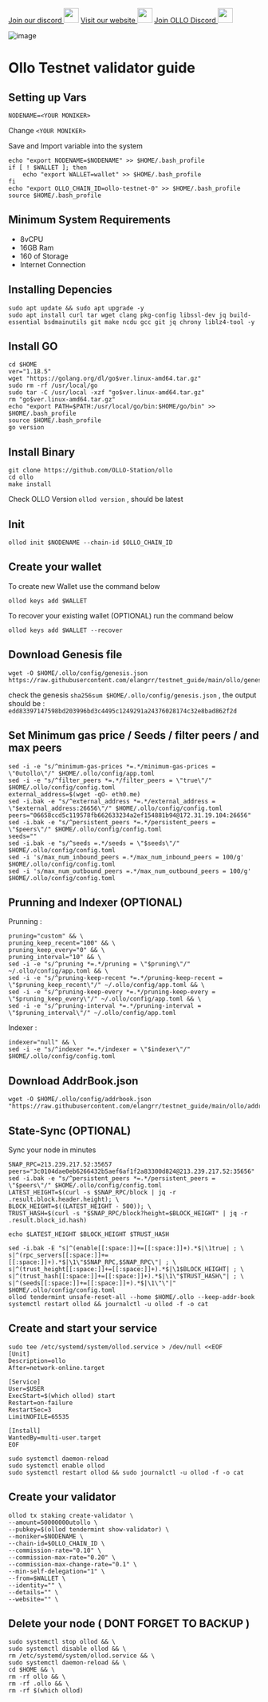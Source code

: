 <a href="https://discord.gg/j4AcXqqr8P" target="_blank">Join our discord <img src="https://user-images.githubusercontent.com/50621007/176236430-53b0f4de-41ff-41f7-92a1-4233890a90c8.png" width="30"/></a>
<a href="https://indonode.dev/" target="_blank">Visit our website <img src="https://avatars.githubusercontent.com/u/34649601?v=4" width="30"/></a>
<a href="https://discord.gg/d4wbfZCtTG" target="_blank">Join OLLO Discord <img src="https://user-images.githubusercontent.com/50621007/176236430-53b0f4de-41ff-41f7-92a1-4233890a90c8.png" width="30"/></a>
  
![image](https://user-images.githubusercontent.com/34649601/193186845-aacfef1b-6091-4f61-bea7-9f2d9c698f7d.png)

# Ollo Testnet validator guide

## Setting up Vars
```
NODENAME=<YOUR MONIKER>
```
Change `<YOUR MONIKER>`

Save and Import variable into the system
```
echo "export NODENAME=$NODENAME" >> $HOME/.bash_profile
if [ ! $WALLET ]; then
	echo "export WALLET=wallet" >> $HOME/.bash_profile
fi
echo "export OLLO_CHAIN_ID=ollo-testnet-0" >> $HOME/.bash_profile
source $HOME/.bash_profile
```

## Minimum System Requirements
- 8vCPU
- 16GB Ram
- 160 of Storage
- Internet Connection

## Installing Depencies
```
sudo apt update && sudo apt upgrade -y
sudo apt install curl tar wget clang pkg-config libssl-dev jq build-essential bsdmainutils git make ncdu gcc git jq chrony liblz4-tool -y
```

## Install GO 
```
cd $HOME
ver="1.18.5"
wget "https://golang.org/dl/go$ver.linux-amd64.tar.gz"
sudo rm -rf /usr/local/go
sudo tar -C /usr/local -xzf "go$ver.linux-amd64.tar.gz"
rm "go$ver.linux-amd64.tar.gz"
echo "export PATH=$PATH:/usr/local/go/bin:$HOME/go/bin" >> $HOME/.bash_profile
source $HOME/.bash_profile
go version
```

## Install Binary
```
git clone https://github.com/OLLO-Station/ollo
cd ollo
make install
```
Check OLLO Version
`ollod version` , should be latest

## Init
```
ollod init $NODENAME --chain-id $OLLO_CHAIN_ID
```


## Create your wallet
To create new Wallet use the command below 
```
ollod keys add $WALLET
```

To recover your existing wallet (OPTIONAL) run the command below
```
ollod keys add $WALLET --recover
```

## Download Genesis file
```
wget -O $HOME/.ollo/config/genesis.json https://raw.githubusercontent.com/elangrr/testnet_guide/main/ollo/genesis.json
```

check the genesis `sha256sum $HOME/.ollo/config/genesis.json` , the output should be :
`edd83397147598bd203996bd3c4495c1249291a24376028174c32e8bad862f2d`

## Set Minimum gas price / Seeds / filter peers / and max peers
```
sed -i -e "s/^minimum-gas-prices *=.*/minimum-gas-prices = \"0utollo\"/" $HOME/.ollo/config/app.toml
sed -i -e "s/^filter_peers *=.*/filter_peers = \"true\"/" $HOME/.ollo/config/config.toml
external_address=$(wget -qO- eth0.me) 
sed -i.bak -e "s/^external_address *=.*/external_address = \"$external_address:26656\"/" $HOME/.ollo/config/config.toml
peers="06658ccd5c119578fb662633234a2ef154881b94@172.31.19.104:26656"
sed -i.bak -e "s/^persistent_peers *=.*/persistent_peers = \"$peers\"/" $HOME/.ollo/config/config.toml
seeds=""
sed -i.bak -e "s/^seeds =.*/seeds = \"$seeds\"/" $HOME/.ollo/config/config.toml
sed -i 's/max_num_inbound_peers =.*/max_num_inbound_peers = 100/g' $HOME/.ollo/config/config.toml
sed -i 's/max_num_outbound_peers =.*/max_num_outbound_peers = 100/g' $HOME/.ollo/config/config.toml
```

## Prunning and Indexer (OPTIONAL)
Prunning :
```
pruning="custom" && \
pruning_keep_recent="100" && \
pruning_keep_every="0" && \
pruning_interval="10" && \
sed -i -e "s/^pruning *=.*/pruning = \"$pruning\"/" ~/.ollo/config/app.toml && \
sed -i -e "s/^pruning-keep-recent *=.*/pruning-keep-recent = \"$pruning_keep_recent\"/" ~/.ollo/config/app.toml && \
sed -i -e "s/^pruning-keep-every *=.*/pruning-keep-every = \"$pruning_keep_every\"/" ~/.ollo/config/app.toml && \
sed -i -e "s/^pruning-interval *=.*/pruning-interval = \"$pruning_interval\"/" ~/.ollo/config/app.toml
```
Indexer :
```
indexer="null" && \
sed -i -e "s/^indexer *=.*/indexer = \"$indexer\"/" $HOME/.ollo/config/config.toml
```

## Download AddrBook.json
```
wget -O $HOME/.ollo/config/addrbook.json "https://raw.githubusercontent.com/elangrr/testnet_guide/main/ollo/addrbook.json"
```

## State-Sync (OPTIONAL)
Sync your node in minutes
```
SNAP_RPC=213.239.217.52:35657
peers="3c0104dae0eb6266432b5aef6af1f2a83300d824@213.239.217.52:35656"
sed -i.bak -e "s/^persistent_peers *=.*/persistent_peers = \"$peers\"/" $HOME/.ollo/config/config.toml
LATEST_HEIGHT=$(curl -s $SNAP_RPC/block | jq -r .result.block.header.height); \
BLOCK_HEIGHT=$((LATEST_HEIGHT - 500)); \
TRUST_HASH=$(curl -s "$SNAP_RPC/block?height=$BLOCK_HEIGHT" | jq -r .result.block_id.hash)

echo $LATEST_HEIGHT $BLOCK_HEIGHT $TRUST_HASH

sed -i.bak -E "s|^(enable[[:space:]]+=[[:space:]]+).*$|\1true| ; \
s|^(rpc_servers[[:space:]]+=[[:space:]]+).*$|\1\"$SNAP_RPC,$SNAP_RPC\"| ; \
s|^(trust_height[[:space:]]+=[[:space:]]+).*$|\1$BLOCK_HEIGHT| ; \
s|^(trust_hash[[:space:]]+=[[:space:]]+).*$|\1\"$TRUST_HASH\"| ; \
s|^(seeds[[:space:]]+=[[:space:]]+).*$|\1\"\"|" $HOME/.ollo/config/config.toml
ollod tendermint unsafe-reset-all --home $HOME/.ollo --keep-addr-book
systemctl restart ollod && journalctl -u ollod -f -o cat
```
## Create and start your service
```
sudo tee /etc/systemd/system/ollod.service > /dev/null <<EOF
[Unit]
Description=ollo
After=network-online.target

[Service]
User=$USER
ExecStart=$(which ollod) start
Restart=on-failure
RestartSec=3
LimitNOFILE=65535

[Install]
WantedBy=multi-user.target
EOF

sudo systemctl daemon-reload
sudo systemctl enable ollod
sudo systemctl restart ollod && sudo journalctl -u ollod -f -o cat
```

## Create your validator
```
ollod tx staking create-validator \
--amount=50000000utollo \
--pubkey=$(ollod tendermint show-validator) \
--moniker=$NODENAME \
--chain-id=$OLLO_CHAIN_ID \
--commission-rate="0.10" \
--commission-max-rate="0.20" \
--commission-max-change-rate="0.1" \
--min-self-delegation="1" \
--from=$WALLET \
--identity="" \
--details="" \
--website="" \
```

## Delete your node ( DONT FORGET TO BACKUP )
```
sudo systemctl stop ollod && \
sudo systemctl disable ollod && \
rm /etc/systemd/system/ollod.service && \
sudo systemctl daemon-reload && \
cd $HOME && \
rm -rf ollo && \
rm -rf .ollo && \
rm -rf $(which ollod)
```

